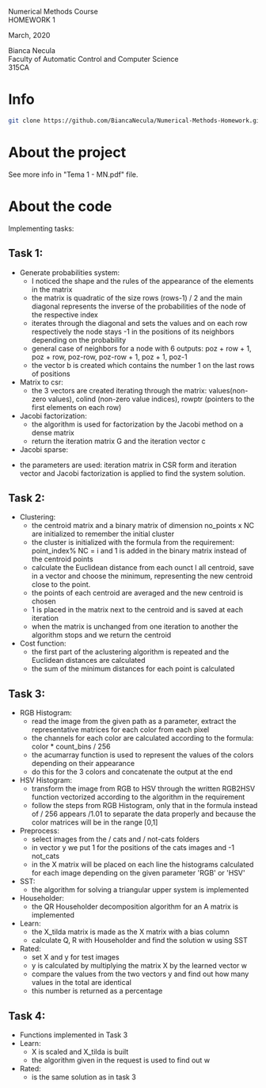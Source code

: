 Numerical Methods Course \
HOMEWORK 1 

March, 2020

Bianca Necula \
Faculty of Automatic Control and Computer Science \
315CA 

# Info
```bash
git clone https://github.com/BiancaNecula/Numerical-Methods-Homework.git
```
# About the project
See more info in "Tema 1 - MN.pdf" file.

# About the code
Implementing tasks:

## Task 1:
* Generate probabilities system:
  - I noticed the shape and the rules of the appearance of the elements in the matrix
  -  the matrix is ​​quadratic of the size rows (rows-1) / 2 and the main diagonal represents the inverse of the probabilities of the node of the respective index
  - iterates through the diagonal and sets the values ​​and on each row respectively the node stays -1 in the positions of its neighbors depending on the probability
  - general case of neighbors for a node with 6 outputs: poz + row + 1, poz + row, poz-row, poz-row + 1, poz + 1, poz-1
  - the vector b is created which contains the number 1 on the last rows of positions
* Matrix to csr:
  - the 3 vectors are created iterating through the matrix: values ​​(non-zero values), colind (non-zero value indices), rowptr (pointers to the first elements on each row)
* Jacobi factorization:
  - the algorithm is used for factorization by the Jacobi method on a dense matrix
  - return the iteration matrix G and the iteration vector c
* Jacobi sparse:
- the parameters are used: iteration matrix in CSR form and iteration vector and Jacobi factorization is applied to find the system solution.

## Task 2:
* Clustering:
  - the centroid matrix and a binary matrix of dimension no_points x NC are initialized to remember the initial cluster
  - the cluster is initialized with the formula from the requirement: point_index% NC = i and 1 is added in the binary matrix instead of the centroid points
  - calculate the Euclidean distance from each ounct l all centroid, save in a vector and choose the minimum, representing the new centroid close to the point.
  - the points of each centroid are averaged and the new centroid is chosen
  - 1 is placed in the matrix next to the centroid and is saved at each iteration
  - when the matrix is ​​unchanged from one iteration to another the algorithm stops and we return the centroid
* Cost function:
  - the first part of the aclustering algorithm is repeated and the Euclidean distances are calculated
  - the sum of the minimum distances for each point is calculated

## Task 3:
* RGB Histogram:
  - read the image from the given path as a parameter, extract the representative matrices for each color from each pixel
  - the channels for each color are calculated according to the formula: color * count_bins / 256
  - the acumarray function is used to represent the values ​​of the colors depending on their appearance
  - do this for the 3 colors and concatenate the output at the end
* HSV Histogram:
  - transform the image from RGB to HSV through the written RGB2HSV function vectorized according to the algorithm in the requirement
  - follow the steps from RGB Histogram, only that in the formula instead of / 256 appears /1.01 to separate the data properly and because the color matrices will be in the range [0,1]
* Preprocess:
  - select images from the / cats and / not-cats folders
  - in vector y we put 1 for the positions of the cats images and -1 not_cats
  - in the X matrix will be placed on each line the histograms calculated for each image depending on the given parameter 'RGB' or 'HSV'
* SST:
  - the algorithm for solving a triangular upper system is implemented
* Householder:
  - the QR Householder decomposition algorithm for an A matrix is ​​implemented
* Learn:
  - the X_tilda matrix is ​​made as the X matrix with a bias column
  - calculate Q, R with Householder and find the solution w using SST
* Rated:
  - set X and y for test images
  - y is calculated by multiplying the matrix X by the learned vector w
  - compare the values ​​from the two vectors y and find out how many values ​​in the total are identical
  - this number is returned as a percentage

## Task 4:
* Functions implemented in Task 3
* Learn:
  - X is scaled and X_tilda is built
  - the algorithm given in the request is used to find out w
* Rated:
  - is the same solution as in task 3
